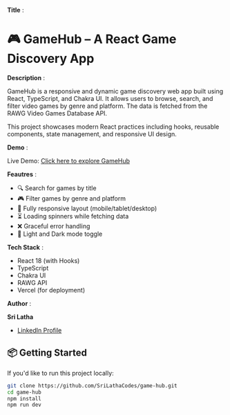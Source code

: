 **Title** :

# 🎮 GameHub – A React Game Discovery App

**Description** :

GameHub is a responsive and dynamic game discovery web app built using React, TypeScript, and Chakra UI. It allows users to browse, search, and filter video games by genre and platform. The data is fetched from the RAWG Video Games Database API.

This project showcases modern React practices including hooks, reusable components, state management, and responsive UI design.

**Demo** :

Live Demo: [Click here to explore GameHub](https://mygame-clhy1svkb-srilathas-projects-02463583.vercel.app/)

**Feautres** :

- 🔍 Search for games by title
- 🎮 Filter games by genre and platform
- 📱 Fully responsive layout (mobile/tablet/desktop)
- ⏳ Loading spinners while fetching data
- ❌ Graceful error handling
- 🌙 Light and Dark mode toggle

**Tech Stack** :

- React 18 (with Hooks)
- TypeScript
- Chakra UI
- RAWG API
- Vercel (for deployment)

 **Author** : 
 
 **Sri Latha**
- [LinkedIn Profile](https://www.linkedin.com/in/srilatha-s-1b4538283/)


## 📦 Getting Started 

If you'd like to run this project locally:

```bash
git clone https://github.com/SriLathaCodes/game-hub.git
cd game-hub
npm install
npm run dev

